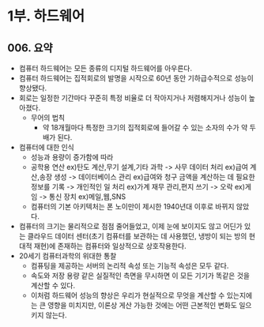 # 1부. 하드웨어

## 006. 요약

- 컴퓨터 하드웨어는 모든 종류의 디지털 하드웨어를 아우른다.
- 컴퓨터 하드웨어는 집적회로의 발명을 시작으로 60년 동안 기하급수적으로 성능이 향상됐다.
- 회로는 일정한 기간마다 꾸준히 특정 비율로 더 작아지거나 저렴해지거나 성능이 높아졌다.
  - 무어의 법칙
    - 약 18개월마다 특정한 크기의 집적회로에 들어갈 수 있는 소자의 수가 약 두 배가 된다.
- 컴퓨터에 대한 인식
  - 성능과 용량이 증가함에 따라
  - 공학용 연산 ex)탄도 계산,무기 설계,기타 과학 -> 사무 데이터 처리 ex)급여 계산,송장 생성 -> 데이터베이스 관리 ex)급여와 청구 금액을 계산하는 데 필요한 정보를 기록 -> 개인적인 일 처리 ex)가계 재무 관리,편지 쓰기 -> 오락 ex)게임 -> 통신 장치 ex)메일,웹,SNS
  - 컴퓨터의 기본 아키텍처는 폰 노이만이 제시한 1940년대 이후로 바뀌지 않았다.
- 컴퓨터의 크기는 물리적으로 점점 줄어들었고, 이제 눈에 보이지도 않고 어딘가 있는 클라우드 데이터 센터(초기 컴퓨터를 보관하는 데 사용했던, 냉방이 되는 방의 현대적 재현)에 존재하는 컴퓨터와 일상적으로 상호작용한다.
- 20세기 컴퓨터과학의 위대한 통찰
  - 컴퓨팅을 제공하는 서버의 논리적 속성 또는 기능적 속성은 모두 같다.
  - 속도와 저장 용량 같은 실질적인 측면을 무시하면 이 모든 기기가 똑같은 것을 계산할 수 있다.
  - 이처럼 하드웨어 성능의 향상은 우리가 현실적으로 무엇을 계산할 수 있는지에는 큰 영향을 미치지만, 이론상 게산 가능한 것에는 어떤 근본적인 변화도 일으키지 않는다.
